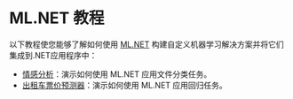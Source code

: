 # ML.NET 教程

以下教程使您能够了解如何使用 [ML.NET](https://github.com/Quorafind/MLNET-CN) 构建自定义机器学习解决方案并将它们集成到.NET应用程序中：

- [情感分析](https://github.com/Quorafind/MLNET-CN/blob/master/Tutorials/Tutorial%E2%80%94Use%20the%20ML.NET%20APIs%20in%20a%20sentiment%20analysis%20classification%20scenario.md)：演示如何使用 ML.NET 应用文件分类任务。
- [出租车票价预测器](https://github.com/Quorafind/MLNET-CN/blob/master/Tutorials/Tutorial%E2%80%94Use%20ML.NET%20to%20Predict%20New%20York%20Taxi%20Fares%20(Regression).md)：演示如何使用 ML.NET 应用回归任务。